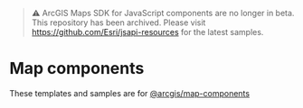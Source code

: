 > ⚠️ ArcGIS Maps SDK for JavaScript components are no longer in beta. This repository has been archived. Please visit https://github.com/Esri/jsapi-resources for the latest samples.

# Map components

These templates and samples are for [@arcgis/map-components](https://www.npmjs.com/package/@arcgis/map-components)

